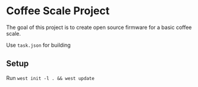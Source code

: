# Coffee Scale Project

The goal of this project is to create open source firmware for a basic coffee scale.

Use `task.json` for building

## Setup

Run `west init -l . && west update`
